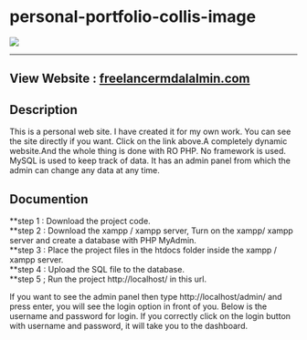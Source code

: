 # personal-portfolio-collis-image
<a href="https://files.fm/u/rpjbmgue7#/view/FMA%20Developer.png"><img src="https://files.fm/thumb_show.php?i=2wdu3a87t"></a>
<hr>

## View Website : [freelancermdalalmin.com](https://www.freelancermdalalmin.com/)

## Description
<p>
  This is a personal web site. I have created it for my own work. You can see the site directly if you want. Click on the link above.A completely dynamic website.And the whole thing is done with RO PHP. No framework is used. MySQL is used to keep track of data. It has an admin panel from which the admin can change any data at any time.
</p>

## Documention
<p>
  **step 1 : Download the project code. <br>
  **step 2 : Download the xampp / xampp server, Turn on the xampp/ xampp server and create a database with PHP MyAdmin. <br>
  **step 3 : Place the project files in the htdocs folder inside the xampp / xampp server. <br>
  **step 4 : Upload the SQL file to the database. <br>
  **step 5 ; Run the project http://localhost/ in this url. <br>
  
  If you want to see the admin panel then type http://localhost/admin/ and press enter, you will see the login option in front of you. Below is the username and password for login. If you correctly click on the login button with username and password, it will take you to the dashboard.



</p>
